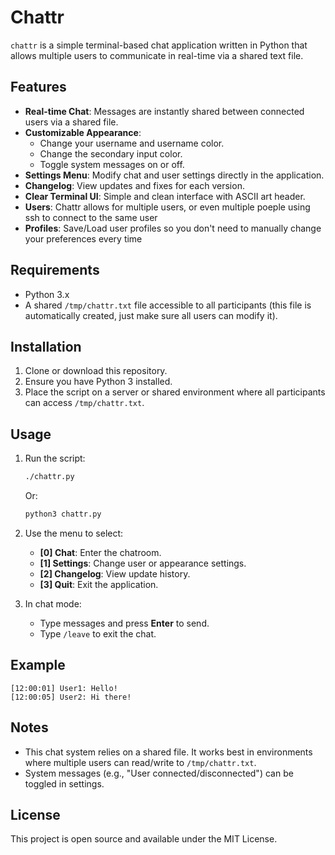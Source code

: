 # Chattr

`chattr` is a simple terminal-based chat application written in Python that allows multiple users to communicate in real-time via a shared text file.

## Features

- **Real-time Chat**: Messages are instantly shared between connected users via a shared file.
- **Customizable Appearance**:
  - Change your username and username color.
  - Change the secondary input color.
  - Toggle system messages on or off.
- **Settings Menu**: Modify chat and user settings directly in the application.
- **Changelog**: View updates and fixes for each version.
- **Clear Terminal UI**: Simple and clean interface with ASCII art header.
- **Users**: Chattr allows for multiple users, or even multiple poeple using ssh to connect to the same user
- **Profiles**: Save/Load user profiles so you don't need to manually change your preferences every time

## Requirements

- Python 3.x
- A shared `/tmp/chattr.txt` file accessible to all participants (this file is automatically created, just make sure all users can modify it).

## Installation

1. Clone or download this repository.
2. Ensure you have Python 3 installed.
3. Place the script on a server or shared environment where all participants can access `/tmp/chattr.txt`.

## Usage

1. Run the script:
   ```bash
   ./chattr.py
   ```
   Or:
   ```bash
   python3 chattr.py
   ```

2. Use the menu to select:
   - **[0] Chat**: Enter the chatroom.
   - **[1] Settings**: Change user or appearance settings.
   - **[2] Changelog**: View update history.
   - **[3] Quit**: Exit the application.

3. In chat mode:
   - Type messages and press **Enter** to send.
   - Type `/leave` to exit the chat.

## Example

```
[12:00:01] User1: Hello!
[12:00:05] User2: Hi there!
```

## Notes

- This chat system relies on a shared file. It works best in environments where multiple users can read/write to `/tmp/chattr.txt`.
- System messages (e.g., "User connected/disconnected") can be toggled in settings.

## License

This project is open source and available under the MIT License.
